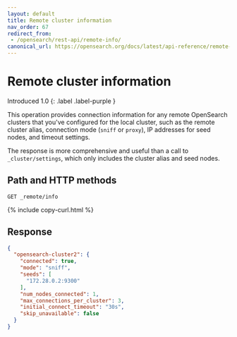 ```yaml
---
layout: default
title: Remote cluster information
nav_order: 67
redirect_from: 
 - /opensearch/rest-api/remote-info/
canonical_url: https://opensearch.org/docs/latest/api-reference/remote-info/
---
```


# Remote cluster information
Introduced 1.0
{: .label .label-purple }

This operation provides connection information for any remote OpenSearch clusters that you've configured for the local cluster, such as the remote cluster alias, connection mode (`sniff` or `proxy`), IP addresses for seed nodes, and timeout settings.

The response is more comprehensive and useful than a call to `_cluster/settings`, which only includes the cluster alias and seed nodes.


## Path and HTTP methods

```
GET _remote/info
```
{% include copy-curl.html %}

## Response

```json
{
  "opensearch-cluster2": {
    "connected": true,
    "mode": "sniff",
    "seeds": [
      "172.28.0.2:9300"
    ],
    "num_nodes_connected": 1,
    "max_connections_per_cluster": 3,
    "initial_connect_timeout": "30s",
    "skip_unavailable": false
  }
}
```
